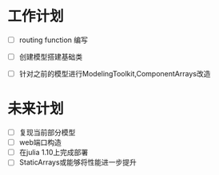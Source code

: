 # 工作计划

- [ ] routing function 编写
- [ ] 创建模型搭建基础类
- [ ] 针对之前的模型进行ModelingToolkit,ComponentArrays改造


# 未来计划

- [ ] 复现当前部分模型
- [ ] web端口构造
- [ ] 在julia 1.10上完成部署
- [ ] StaticArrays或能够将性能进一步提升
